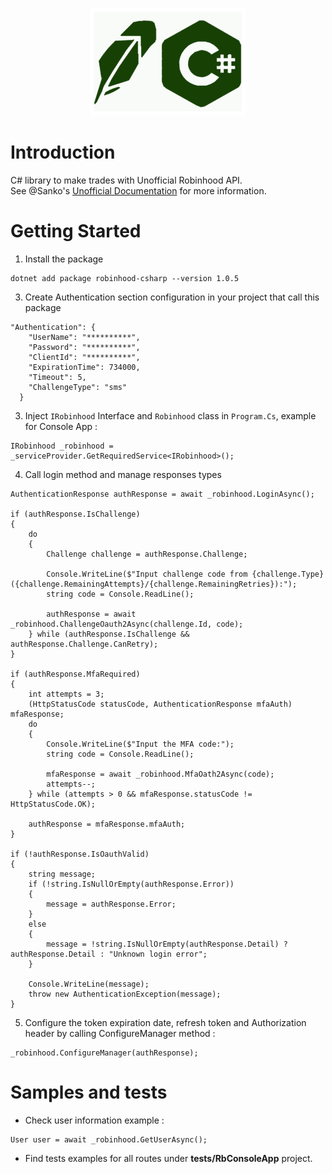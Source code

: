 <p align="center">
<img src=".github\robinhood-csharp.png">
</p>

# Introduction 
C# library to make trades with Unofficial Robinhood API.
<br>
See @Sanko's [Unofficial Documentation](https://github.com/sanko/Robinhood) for more information.

# Getting Started
1. Install the package
```
dotnet add package robinhood-csharp --version 1.0.5
```
3. Create Authentication section configuration in your project that call this package
```
"Authentication": {
    "UserName": "**********",
    "Password": "**********",
    "ClientId": "**********",
    "ExpirationTime": 734000,
    "Timeout": 5,
    "ChallengeType": "sms"
  }
```

3. Inject ``IRobinhood`` Interface and ``Robinhood`` class in ``Program.Cs``, example for Console App :

```
IRobinhood _robinhood = _serviceProvider.GetRequiredService<IRobinhood>(); 
```
4. Call login method and manage responses types
```
AuthenticationResponse authResponse = await _robinhood.LoginAsync();

if (authResponse.IsChallenge)
{
	do
	{
		Challenge challenge = authResponse.Challenge;

		Console.WriteLine($"Input challenge code from {challenge.Type} ({challenge.RemainingAttempts}/{challenge.RemainingRetries}):");
		string code = Console.ReadLine();

		authResponse = await _robinhood.ChallengeOauth2Async(challenge.Id, code);
	} while (authResponse.IsChallenge && authResponse.Challenge.CanRetry);
}

if (authResponse.MfaRequired)
{
	int attempts = 3;
	(HttpStatusCode statusCode, AuthenticationResponse mfaAuth) mfaResponse;
	do
	{
		Console.WriteLine($"Input the MFA code:");
		string code = Console.ReadLine();

		mfaResponse = await _robinhood.MfaOath2Async(code);
		attempts--;
	} while (attempts > 0 && mfaResponse.statusCode != HttpStatusCode.OK);

	authResponse = mfaResponse.mfaAuth;
}

if (!authResponse.IsOauthValid)
{
	string message;
	if (!string.IsNullOrEmpty(authResponse.Error))
	{
		message = authResponse.Error;
	}
	else
	{
		message = !string.IsNullOrEmpty(authResponse.Detail) ? authResponse.Detail : "Unknown login error";
	}

	Console.WriteLine(message);
	throw new AuthenticationException(message);
}
```
5. Configure the token expiration date, refresh token and Authorization header by calling ConfigureManager method : 
```
_robinhood.ConfigureManager(authResponse);
```

# Samples and tests
- Check user information example : 
```
User user = await _robinhood.GetUserAsync();
```
- Find tests examples for all routes under **tests/RbConsoleApp** project.
